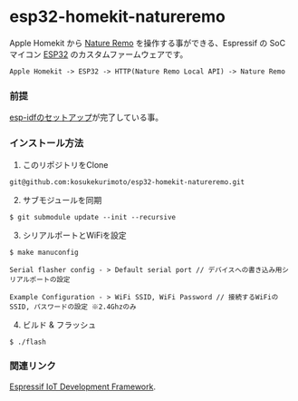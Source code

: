esp32-homekit-natureremo
====================

Apple Homekit から [Nature Remo](https://nature.global/) を操作する事ができる、Espressif の SoC マイコン [ESP32](https://ja.wikipedia.org/wiki/ESP32) のカスタムファームウェアです。  
```
Apple Homekit -> ESP32 -> HTTP(Nature Remo Local API) -> Nature Remo
```

### 前提
[esp-idfのセットアップ](https://docs.espressif.com/projects/esp-idf/en/latest/get-started/index.html)が完了している事。

### インストール方法  

1. このリポジトリをClone
```
git@github.com:kosukekurimoto/esp32-homekit-natureremo.git
```

2. サブモジュールを同期
```
$ git submodule update --init --recursive
```

3. シリアルポートとWiFiを設定
```
$ make manuconfig
```
```
Serial flasher config - > Default serial port // デバイスへの書き込み用シリアルポートの設定  
```
```
Example Configuration - > WiFi SSID, WiFi Password // 接続するWiFiのSSID, パスワードの設定 ※2.4Ghzのみ  
```

4. ビルド & フラッシュ
```
$ ./flash
```

### 関連リンク  
[Espressif IoT Development Framework](https://github.com/espressif/esp-idf).
